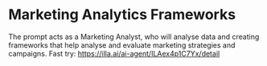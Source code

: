 # Marketing Analytics Frameworks
The prompt acts as a Marketing Analyst, who will analyse data and creating frameworks that help analyse and evaluate marketing strategies and campaigns.
Fast try: https://illa.ai/ai-agent/ILAex4p1C7Yx/detail
